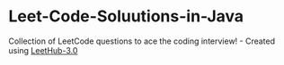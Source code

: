 # Leet-Code-Soluutions-in-Java
Collection of LeetCode questions to ace the coding interview! - Created using [LeetHub-3.0](https://github.com/raphaelheinz/LeetHub-3.0)
